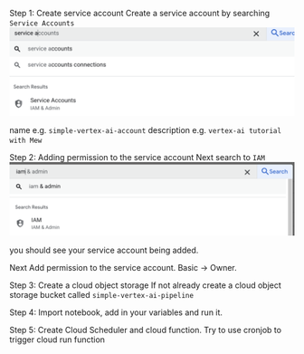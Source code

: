 Step 1: Create service account
Create a service account by searching `Service Accounts`
![alt text](images/image.png)

name e.g. `simple-vertex-ai-account`
description e.g. `vertex-ai tutorial with Mew`


Step 2: Adding permission to the service account
Next search to `IAM`
![alt text](images/image-1.png)

you should see your service account being added.

Next Add permission to the service account. Basic -> Owner.

Step 3: Create a cloud object storage
If not already create a cloud object storage bucket called `simple-vertex-ai-pipeline`

Step 4: Import notebook, add in your variables and run it.

Step 5: Create Cloud Scheduler and cloud function. Try to use cronjob to trigger cloud run function